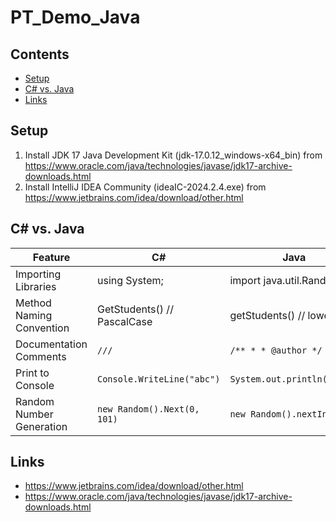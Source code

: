 # PT_Demo_Java

## Contents
- [Setup](#setup)
- [C# vs. Java](#c-vs-java)
- [Links](#links)

## Setup
1. Install JDK 17 Java Development Kit (jdk-17.0.12_windows-x64_bin) from https://www.oracle.com/java/technologies/javase/jdk17-archive-downloads.html
2. Install IntelliJ IDEA Community (ideaIC-2024.2.4.exe) from https://www.jetbrains.com/idea/download/other.html

## C# vs. Java
| Feature                   | C#                          | Java                        |
|---------------------------|-----------------------------|-----------------------------|
| Importing Libraries       | using System;               | import java.util.Random;    |
| Method Naming Convention  | GetStudents() // PascalCase | getStudents() // lowerCase  |
| Documentation Comments    | `///`                       | `/** * * @author */`        |
| Print to Console          | `Console.WriteLine("abc")`  | `System.out.println("abc")` |
| Random Number Generation  | `new Random().Next(0, 101)` | `new Random().nextInt(101)` |

## Links
- https://www.jetbrains.com/idea/download/other.html
- https://www.oracle.com/java/technologies/javase/jdk17-archive-downloads.html
